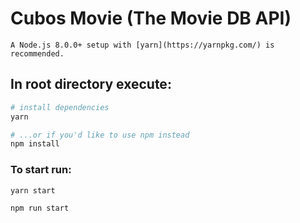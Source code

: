 # Cubos Movie (The Movie DB API)

```
A Node.js 8.0.0+ setup with [yarn](https://yarnpkg.com/) is recommended.
```

## In root directory execute:

```bash
# install dependencies
yarn

# ...or if you'd like to use npm instead
npm install

```

### To start run:

```bash
yarn start

npm run start
```
